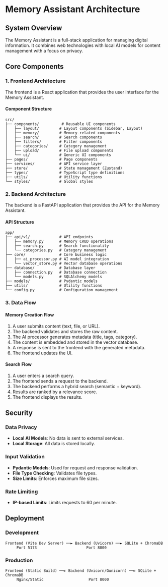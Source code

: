 # Memory Assistant Architecture

## System Overview

The Memory Assistant is a full-stack application for managing digital information. It combines web technologies with local AI models for content management with a focus on privacy.

## Core Components

### 1. Frontend Architecture

The frontend is a React application that provides the user interface for the Memory Assistant.

#### Component Structure
```
src/
├── components/          # Reusable UI components
│   ├── layout/         # Layout components (Sidebar, Layout)
│   ├── memory/         # Memory-related components
│   ├── search/         # Search components
│   ├── filters/        # Filter components
│   ├── categories/     # Category management
│   ├── upload/         # File upload components
│   └── ui/             # Generic UI components
├── pages/              # Page components
├── services/           # API service layer
├── store/              # State management (Zustand)
├── types/              # TypeScript type definitions
├── utils/              # Utility functions
└── styles/             # Global styles
```

### 2. Backend Architecture

The backend is a FastAPI application that provides the API for the Memory Assistant.

#### API Structure
```
app/
├── api/v1/             # API endpoints
│   ├── memory.py       # Memory CRUD operations
│   ├── search.py       # Search functionality
│   └── categories.py   # Category management
├── core/               # Core business logic
│   ├── ai_processor.py # AI model integration
│   └── vector_store.py # Vector database operations
├── database/           # Database layer
│   ├── connection.py   # Database connection
│   └── models.py       # SQLAlchemy models
├── models/             # Pydantic models
├── utils/              # Utility functions
└── config.py           # Configuration management
```

### 3. Data Flow

#### Memory Creation Flow
1.  A user submits content (text, file, or URL).
2.  The backend validates and stores the raw content.
3.  The AI processor generates metadata (title, tags, category).
4.  The content is embedded and stored in the vector database.
5.  A response is sent to the frontend with the generated metadata.
6.  The frontend updates the UI.

#### Search Flow
1.  A user enters a search query.
2.  The frontend sends a request to the backend.
3.  The backend performs a hybrid search (semantic + keyword).
4.  Results are ranked by a relevance score.
5.  The frontend displays the results.

## Security

### Data Privacy
-   **Local AI Models**: No data is sent to external services.
-   **Local Storage**: All data is stored locally.

### Input Validation
-   **Pydantic Models**: Used for request and response validation.
-   **File Type Checking**: Validates file types.
-   **Size Limits**: Enforces maximum file sizes.

### Rate Limiting
-   **IP-based Limits**: Limits requests to 60 per minute.

## Deployment

### Development
```
Frontend (Vite Dev Server) ──► Backend (Uvicorn) ──► SQLite + ChromaDB
     Port 5173                      Port 8000
```

### Production
```
Frontend (Static Build) ──► Backend (Uvicorn/Gunicorn) ──► SQLite + ChromaDB
     Nginx/Static                    Port 8000
```